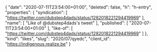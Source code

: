 {
  "date": "2020-07-11T23:54:00+01:00",
  "deleted": false,
  "h": "h-entry",
  "properties": {
    "syndication": [
      "https://twitter.com/dubstep4dads/status/1282018221294419969"
    ],
    "name": [
      "Like of @dubstep4dads's tweet"
    ],
    "published": [
      "2020-07-11T23:54:00+01:00"
    ],
    "like-of": [
      "https://twitter.com/dubstep4dads/status/1282018221294419969"
    ]
  },
  "kind": "likes",
  "slug": "2020/07/qyedc",
  "client_id": "https://indigenous.realize.be"
}
